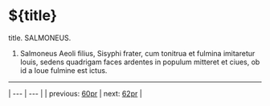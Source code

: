 # ${title}

title. SALMONEUS.



1. Salmoneus Aeoli filius, Sisyphi frater, cum tonitrua et fulmina imitaretur Iouis, sedens quadrigam faces ardentes in populum mitteret et ciues, ob id a Ioue fulmine est ictus.



---

| --- | --- |
| previous: [60pr](../60pr/) | next: [62pr](../62pr/) |